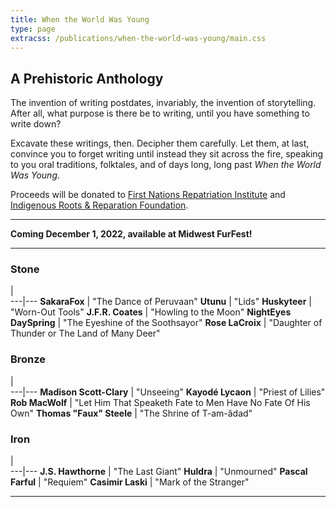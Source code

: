```yaml
---
title: When the World Was Young
type: page
extracss: /publications/when-the-world-was-young/main.css
---
```


## A Prehistoric Anthology

The invention of writing postdates, invariably, the invention of storytelling. After all, what purpose is there be to writing, until you have something to write down?

Excavate these writings, then. Decipher them carefully. Let them, at last, convince you to forget writing until instead they sit across the fire, speaking to you oral traditions, folktales, and of days long, long past *When the World Was Young*.

Proceeds will be donated to [First Nations Repatriation Institute](https://www.wearecominghome.org/) and [Indigenous Roots & Reparation Foundation](https://www.indigenousrrf.org/).

-----

**Coming December 1, 2022, available at Midwest FurFest!**

-----

### Stone

   |   
---|---
**SakaraFox** | "The Dance of Peruvaan"
**Utunu** | "Lids"
**Huskyteer** | "Worn-Out Tools"
**J.F.R. Coates** | "Howling to the Moon"
**NightEyes DaySpring** | "The Eyeshine of the Soothsayor"
**Rose LaCroix** | "Daughter of Thunder or The Land of Many Deer"

### Bronze

   |   
---|---
**Madison Scott-Clary** | "Unseeing"
**Kayodé Lycaon** | "Priest of Lilies"
**Rob MacWolf** | "Let Him That Speaketh Fate to Men Have No Fate Of His Own"
**Thomas "Faux" Steele** | "The Shrine of T-am-ădad"

### Iron

   |   
---|---
**J.S. Hawthorne** | "The Last Giant"
**Huldra** | "Unmourned"
**Pascal Farful** | "Requiem"
**Casimir Laski** | "Mark of the Stranger"

-----
